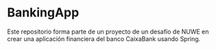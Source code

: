 # BankingApp
Este repositorio forma parte de un proyecto de un desafío de NUWE en crear una aplicación financiera del banco CaixaBank usando Spring.
